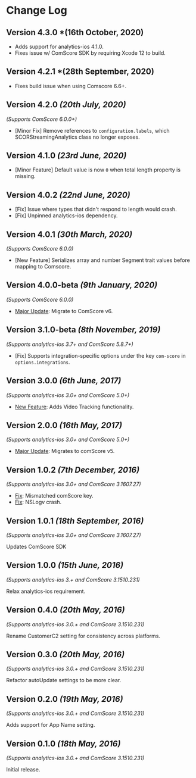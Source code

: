 Change Log
==========

Version 4.3.0 *(16th October, 2020)
-----------------------------------
* Adds support for analytics-ios 4.1.0.
* Fixes issue w/ ComScore SDK by requiring Xcode 12 to build.

Version 4.2.1 *(28th September, 2020)
-------------------------------------
* Fixes build issue when using Comscore 6.6+.

Version 4.2.0 *(20th July, 2020)*
---------------------------------
*(Supports ComScore 6.0.0+)*
  * [Minor Fix] Remove references to `configuration.labels`, which SCORStreamingAnalytics class no longer exposes.

Version 4.1.0 *(23rd June, 2020)*
---------------------------------
* [Minor Feature] Default value is now `0` when total length property is missing.

Version 4.0.2 *(22nd June, 2020)*
---------------------------------
* [Fix] Issue where types that didn't respond to length would crash.
* [Fix] Unpinned analytics-ios dependency.

Version 4.0.1 *(30th March, 2020)*
-------------------------------------------
*(Supports ComScore 6.0.0)*
  * [New Feature] Serializes array and number Segment trait values 
  before mapping to Comscore.

Version 4.0.0-beta *(9th January, 2020)*
-------------------------------------------
*(Supports ComScore 6.0.0)*
  * [Major Update](https://github.com/segment-integrations/analytics-ios-integration-comscore/commit/1b11c0fbd78b17ceb95cf574758ed6120e361728): Migrate to ComScore v6.

Version 3.1.0-beta *(8th November, 2019)*
-------------------------------------------
*(Supports analytics-ios 3.7+ and ComScore 5.8.7+)*
  * [Fix] Supports integration-specific options under the key `com-score` in `options.integrations`.

Version 3.0.0 *(6th June, 2017)*
-------------------------------------------
*(Supports analytics-ios 3.0+ and ComScore 5.0+)*
  * [New Feature](https://github.com/segment-integrations/analytics-ios-integration-comscore/commit/0eec83a27db29aca06f66af896633f637336a1bb): Adds Video Tracking functionality.

Version 2.0.0 *(16th May, 2017)*
-------------------------------------------
*(Supports analytics-ios 3.0+ and ComScore 5.0+)*
  * [Major Update](https://github.com/segment-integrations/analytics-ios-integration-comscore/pull/10/commits/ccc7c81ae006e5b00bfd76c0d0f9bf4ded05c719): Migrates to comScore v5.


Version 1.0.2 *(7th December, 2016)*
-------------------------------------------
*(Supports analytics-ios 3.0+ and ComScore 3.1607.27)*
  * [Fix](https://github.com/segment-integrations/analytics-ios-integration-comscore/pull/3/commits/f658b1ef399c41f4f8120602eb0457676cadd815): Mismatched comScore key.
  * [Fix](https://github.com/segment-integrations/analytics-ios-integration-comscore/pull/3/commits/b98d1b3a66e5bb6dafaeb2c669b01a5fa90a16bb): NSLogv crash.

Version 1.0.1 *(18th September, 2016)*
-------------------------------------------
*(Supports analytics-ios 3.0+ and ComScore 3.1607.27)*

Updates ComScore SDK

Version 1.0.0 *(15th June, 2016)*
-------------------------------------------
*(Supports analytics-ios 3.+ and ComScore 3.1510.231)*

Relax analytics-ios requirement.


Version 0.4.0 *(20th May, 2016)*
-------------------------------------------
*(Supports analytics-ios 3.0.+ and ComScore 3.1510.231)*

Rename CustomerC2 setting for consistency across platforms.

Version 0.3.0 *(20th May, 2016)*
-------------------------------------------
*(Supports analytics-ios 3.0.+ and ComScore 3.1510.231)*

Refactor autoUpdate settings to be more clear.

Version 0.2.0 *(19th May, 2016)*
-------------------------------------------
*(Supports analytics-ios 3.0.+ and ComScore 3.1510.231)*

Adds support for App Name setting.

Version 0.1.0 *(18th May, 2016)*
-------------------------------------------
*(Supports analytics-ios 3.0.+ and ComScore 3.1510.231)*

Initial release.
